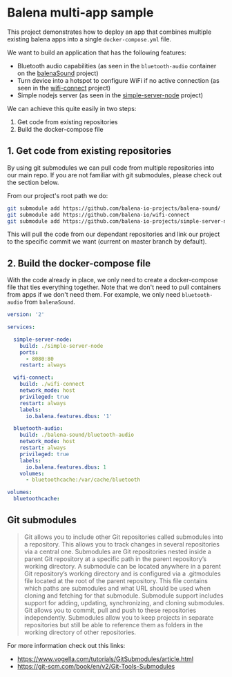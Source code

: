 # Balena multi-app sample

This project demonstrates how to deploy an app that combines multiple existing balena apps into a single `docker-compose.yml` file.

We want to build an application that has the following features:
- Bluetooth audio capabilities (as seen in the `bluetooth-audio` container on the [balenaSound](https://github.com/balena-io-projects/balena-sound/) project)
- Turn device into a hotspot to configure WiFi if no active connection (as seen in the [wifi-connect](https://github.com/balena-io/wifi-connect) project)
- Simple nodejs server (as seen in the [simple-server-node](https://github.com/balena-io-projects/simple-server-node) project)

We can achieve this quite easily in two steps:
1) Get code from existing repositories
2) Build the docker-compose file

## 1. Get code from existing repositories
By using git submodules we can pull code from multiple repositories into our main repo. If you are not familiar with git submodules, please check out the section below.

From our project's root path we do:

````bash
git submodule add https://github.com/balena-io-projects/balena-sound/
git submodule add https://github.com/balena-io/wifi-connect
git submodule add https://github.com/balena-io-projects/simple-server-node
````

This will pull the code from our dependant repositories and link our project to the specific commit we want (current on master branch by default).

## 2. Build the docker-compose file
With the code already in place, we only need to create a docker-compose file that ties everything together. Note that we don't need to pull containers from apps if we don't need them. For example, we only need `bluetooth-audio` from `balenaSound`.

```yaml
version: '2'

services:

  simple-server-node:
    build: ./simple-server-node
    ports:
      - 8080:80
    restart: always

  wifi-connect:
    build: ./wifi-connect
    network_mode: host
    privileged: true
    restart: always
    labels:
      io.balena.features.dbus: '1'

  bluetooth-audio:
    build: ./balena-sound/bluetooth-audio
    network_mode: host
    restart: always
    privileged: true
    labels:
      io.balena.features.dbus: 1
    volumes:
      - bluetoothcache:/var/cache/bluetooth

volumes:
  bluetoothcache:

```



## Git submodules

>Git allows you to include other Git repositories called submodules into a repository. This allows you to track changes in several repositories via a central one. Submodules are Git repositories nested inside a parent Git repository at a specific path in the parent repository’s working directory. A submodule can be located anywhere in a parent Git repository’s working directory and is configured via a .gitmodules file located at the root of the parent repository. This file contains which paths are submodules and what URL should be used when cloning and fetching for that submodule. Submodule support includes support for adding, updating, synchronizing, and cloning submodules.
Git allows you to commit, pull and push to these repositories independently.
Submodules allow you to keep projects in separate repositories but still be able to reference them as folders in the working directory of other repositories.

For more information check out this links:
- https://www.vogella.com/tutorials/GitSubmodules/article.html
- https://git-scm.com/book/en/v2/Git-Tools-Submodules
